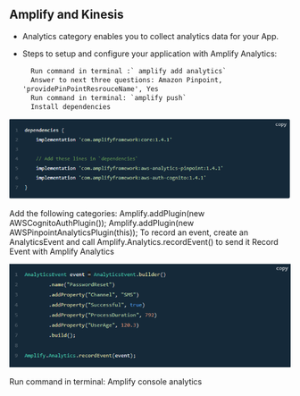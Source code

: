 ## Amplify and Kinesis
- Analytics category enables you to collect analytics data for your App.

- Steps to setup and configure your application with Amplify Analytics:

        Run command in terminal :` amplify add analytics`
        Answer to next three questions: Amazon Pinpoint, 'providePinPointResrouceName', Yes
        Run command in terminal: `amplify push`
        Install dependencies

![](imgs/amplifyAnalyticsDependencies.png)

Add the following categories:
Amplify.addPlugin(new AWSCognitoAuthPlugin());
Amplify.addPlugin(new AWSPinpointAnalyticsPlugin(this));
To record an event, create an AnalyticsEvent and call Amplify.Analytics.recordEvent() to send it
Record Event with Amplify Analytics

![](imgs/amplifyAnalyticsEvents.png)

Run command in terminal: Amplify console analytics
